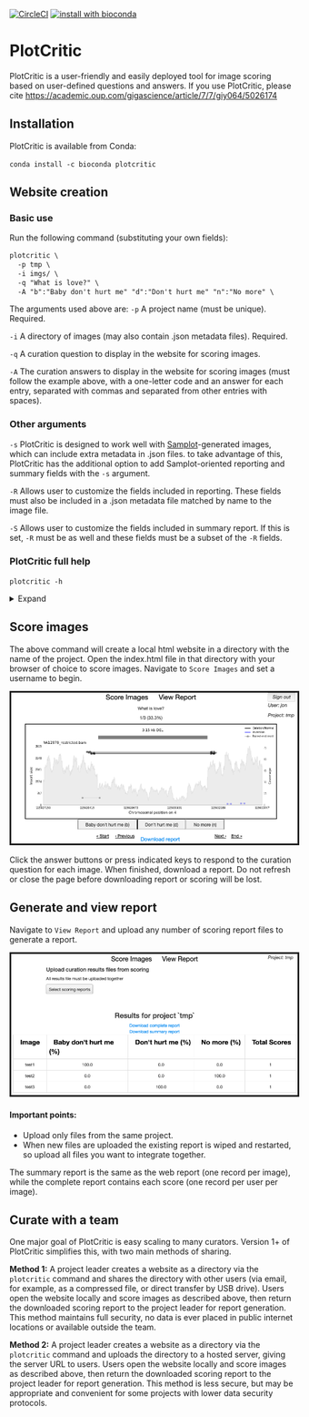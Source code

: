 [![CircleCI](https://circleci.com/gh/jbelyeu/PlotCritic/tree/master.svg?style=svg)](https://circleci.com/gh/jbelyeu/PlotCritic/tree/master)
[![install with bioconda](https://img.shields.io/badge/install%20with-bioconda-brightgreen.svg?style=flat)](http://bioconda.github.io/recipes/plotcritic/README.html)


# PlotCritic
PlotCritic is a user-friendly and easily deployed tool for image scoring based on user-defined questions and answers.
If you use PlotCritic, please cite https://academic.oup.com/gigascience/article/7/7/giy064/5026174

## Installation
PlotCritic is available from Conda:

`conda install -c bioconda plotcritic`

## Website creation

### Basic use

Run the following command (substituting your own fields):
```
plotcritic \
  -p tmp \
  -i imgs/ \
  -q "What is love?" \
  -A "b":"Baby don't hurt me" "d":"Don't hurt me" "n":"No more" \
```

The arguments used above are:
`-p` A project name (must be unique). Required.

`-i` A directory of images (may also contain .json metadata files). Required.

`-q` A curation question to display in the website for scoring images.

`-A` The curation answers to display in the website for scoring images (must follow the example above, with a one-letter code and an answer for each entry, separated with commas and separated from other entries with spaces).

### Other arguments

`-s` PlotCritic is designed to work well with [Samplot](https://github.com/ryanlayer/samplot)-generated images, which can include extra metadata in .json files. to take advantage of this, PlotCritic has the additional option to add Samplot-oriented reporting and summary fields with the `-s` argument.

`-R` Allows user to customize the fields included in reporting. These fields must also be included in a .json metadata file matched by name to the image file.

`-S` Allows user to customize the fields included in summary report. If this is set, `-R` must be as well and these fields must be a subset of the `-R` fields.

### PlotCritic full help 

`plotcritic -h`

<details>
  <summary>Expand</summary>

```
PLOTCRITIC v1.0.0
usage: plotcritic [-h] -p PROJECT -i IMAGES_DIR [-s] [-q CURATION_QUESTION]
                  [-A CURATION_ANSWERS [CURATION_ANSWERS ...]]
                  [-R REPORT_FIELDS [REPORT_FIELDS ...]]
                  [-S SUMMARY_FIELDS [SUMMARY_FIELDS ...]]

Deploy a website for image curation

optional arguments:
  -h, --help            show this help message and exit
  -p PROJECT, --project PROJECT
                        Unique name for the project (default: None)
  -i IMAGES_DIR, --images_dir IMAGES_DIR
                        directory of images and metadata files for curation
                        (default: None)
  -s, --use_samplot_defaults
                        Use samplot-oriented default reporting_fields and
                        summary_fields. Ignores `--summary_fields` and
                        `--reporting_fields`. Default reporting fields: Image,
                        chrom, start, end, sv_type, reference, bams, titles,
                        output_file, transcript_file, window, max_depth
                        Default summary fields: Image, chrom, start, end,
                        sv_type (default: False)
  -q CURATION_QUESTION, --curation_question CURATION_QUESTION
                        The curation question to show in the PlotCritic
                        website. (default: None)
  -A CURATION_ANSWERS [CURATION_ANSWERS ...], --curation_answers CURATION_ANSWERS [CURATION_ANSWERS ...]
                        colon-separated key,values pairs of 1-letter codes and
                        associated curation answers for the curation question
                        (i.e: 'key1','value1' 'key2','value2'). (default:
                        None)
  -R REPORT_FIELDS [REPORT_FIELDS ...], --report_fields REPORT_FIELDS [REPORT_FIELDS ...]
                        space-separated list of info fields about the image.
                        If omitted, only the image name will be included in
                        report (default: None)
  -S SUMMARY_FIELDS [SUMMARY_FIELDS ...], --summary_fields SUMMARY_FIELDS [SUMMARY_FIELDS ...]
                        subset of the report fields that will be shown in the
                        web report after scoring.Space-separated. If omitted,
                        only the image name will be included in report
                        (default: None)
```
</details>


## Score images

The above command will create a local html website in a directory with the name of the project. Open the index.html file in that directory with your browser of choice to score images. Navigate to `Score Images` and set a username to begin.

<center>
  <kbd>
    <img src="/doc/imgs/scoring.png" style="border:solid"/>
  </kbd>
</center>

Click the answer buttons or press indicated keys to respond to the curation question for each image. When finished, download a report. Do not refresh or close the page before downloading report or scoring will be lost.

## Generate and view report
Navigate to `View Report` and upload any number of scoring report files to generate a report.

<center>
  <kbd>
    <img src="/doc/imgs/reporting.png" style="border:solid"/>
  </kbd>
</center>

#### Important points:

* Upload only files from the same project. 
* When new files are uploaded the existing report is wiped and restarted, so upload all files you want to integrate together.

The summary report is the same as the web report (one record per image), while the complete report contains each score (one record per user per image).

## Curate with a team
One major goal of PlotCritic is easy scaling to many curators. Version 1+ of PlotCritic simplifies this, with two main methods of sharing.

**Method 1:** A project leader creates a website as a directory via the `plotcritic` command and shares the directory with other users (via email, for example, as a compressed file, or direct transfer by USB drive). Users open the website locally and score images as described above, then return the downloaded scoring report to the project leader for report generation. This method maintains full security, no data is ever placed in public internet locations or available outside the team.

**Method 2:** A project leader creates a website as a directory via the `plotcritic` command and uploads the directory to a hosted server, giving the server URL to users. Users open the website locally and score images as described above, then return the downloaded scoring report to the project leader for report generation. This method is less secure, but may be appropriate and convenient for some projects with lower data security protocols.
